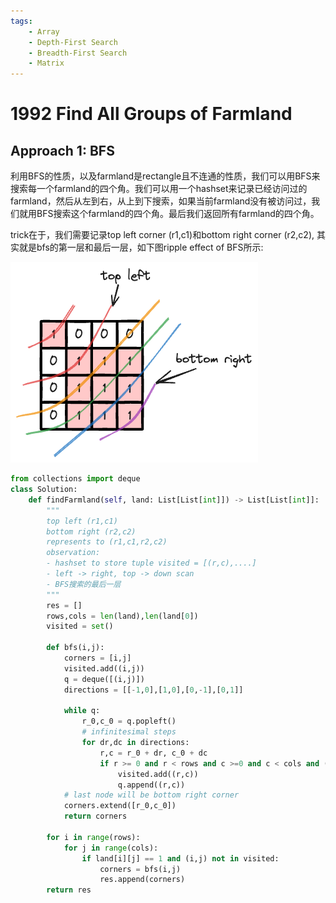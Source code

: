 ```yaml
---
tags:
    - Array
    - Depth-First Search
    - Breadth-First Search
    - Matrix
---
```


# 1992 Find All Groups of Farmland


## Approach 1: BFS

利用BFS的性质，以及farmland是rectangle且不连通的性质，我们可以用BFS来搜索每一个farmland的四个角。我们可以用一个hashset来记录已经访问过的farmland，然后从左到右，从上到下搜索，如果当前farmland没有被访问过，我们就用BFS搜索这个farmland的四个角。最后我们返回所有farmland的四个角。

trick在于，我们需要记录top left corner (r1,c1)和bottom right corner (r2,c2), 其实就是bfs的第一层和最后一层，如下图ripple effect of BFS所示:

![](./assets/1.excalidraw.png)


```python
from collections import deque
class Solution:
    def findFarmland(self, land: List[List[int]]) -> List[List[int]]:
        """
        top left (r1,c1)
        bottom right (r2,c2)
        represents to (r1,c1,r2,c2)
        observation: 
        - hashset to store tuple visited = [(r,c),....]
        - left -> right, top -> down scan
        - BFS搜索的最后一层
        """
        res = []
        rows,cols = len(land),len(land[0])
        visited = set()

        def bfs(i,j):
            corners = [i,j]            
            visited.add((i,j))
            q = deque([(i,j)])
            directions = [[-1,0],[1,0],[0,-1],[0,1]]
            
            while q:
                r_0,c_0 = q.popleft()
                # infinitesimal steps
                for dr,dc in directions:
                    r,c = r_0 + dr, c_0 + dc
                    if r >= 0 and r < rows and c >=0 and c < cols and (r,c) not in visited and land[r][c] == 1:
                        visited.add((r,c))
                        q.append((r,c))
            # last node will be bottom right corner
            corners.extend([r_0,c_0])
            return corners

        for i in range(rows):
            for j in range(cols):
                if land[i][j] == 1 and (i,j) not in visited:
                    corners = bfs(i,j)                    
                    res.append(corners)
        return res
```